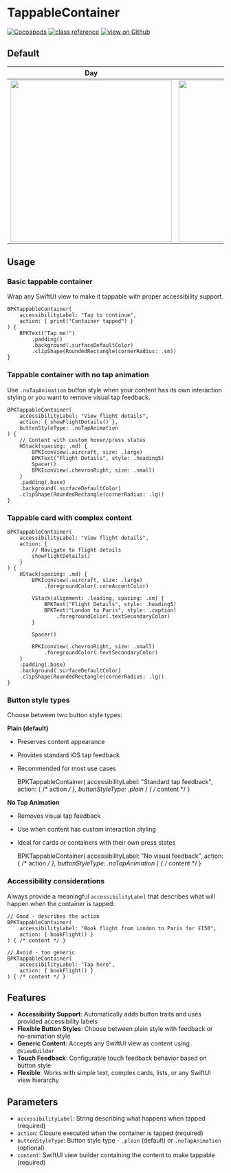 # TappableContainer

[![Cocoapods](https://img.shields.io/cocoapods/v/Backpack-SwiftUI.svg?style=flat)](hhttps://cocoapods.org/pods/Backpack-SwiftUI)
[![class reference](https://img.shields.io/badge/Class%20reference-iOS-blue)](https://backpack.github.io/ios/versions/latest/swiftui/Structs/BPKTappableContainer.html)
[![view on Github](https://img.shields.io/badge/Source%20code-GitHub-lightgrey)](https://github.com/Skyscanner/backpack-ios/tree/main/Backpack-SwiftUI/TappableContainer)

## Default

| Day | Night |
| --- | --- |
| <img src="https://raw.githubusercontent.com/Skyscanner/backpack-ios/main/screenshots/iPhone-swiftui_tappable-container___default_lm.png" alt="" width="375" /> |<img src="https://raw.githubusercontent.com/Skyscanner/backpack-ios/main/screenshots/iPhone-swiftui_tappable-container___default_dm.png" alt="" width="375" /> |

## Usage

### Basic tappable container

Wrap any SwiftUI view to make it tappable with proper accessibility support.

    BPKTappableContainer(
        accessibilityLabel: "Tap to continue",
        action: { print("Container tapped") }
    ) {
        BPKText("Tap me!")
            .padding()
            .background(.surfaceDefaultColor)
            .clipShape(RoundedRectangle(cornerRadius: .sm))
    }

### Tappable container with no tap animation

Use `.noTapAnimation` button style when your content has its own interaction styling or you want to remove visual tap feedback.

    BPKTappableContainer(
        accessibilityLabel: "View flight details",
        action: { showFlightDetails() },
        buttonStyleType: .noTapAnimation
    ) {
        // Content with custom hover/press states
        HStack(spacing: .md) {
            BPKIconView(.aircraft, size: .large)
            BPKText("Flight Details", style: .heading5)
            Spacer()
            BPKIconView(.chevronRight, size: .small)
        }
        .padding(.base)
        .background(.surfaceDefaultColor)
        .clipShape(RoundedRectangle(cornerRadius: .lg))
    }

### Tappable card with complex content

    BPKTappableContainer(
        accessibilityLabel: "View flight details",
        action: { 
            // Navigate to flight details
            showFlightDetails() 
        }
    ) {
        HStack(spacing: .md) {
            BPKIconView(.aircraft, size: .large)
                .foregroundColor(.coreAccentColor)
            
            VStack(alignment: .leading, spacing: .sm) {
                BPKText("Flight Details", style: .heading5)
                BPKText("London to Paris", style: .caption)
                    .foregroundColor(.textSecondaryColor)
            }
            
            Spacer()
            
            BPKIconView(.chevronRight, size: .small)
                .foregroundColor(.textSecondaryColor)
        }
        .padding(.base)
        .background(.surfaceDefaultColor)
        .clipShape(RoundedRectangle(cornerRadius: .lg))
    }

### Button style types

Choose between two button style types:

**Plain (default)**
- Preserves content appearance
- Provides standard iOS tap feedback
- Recommended for most use cases

    BPKTappableContainer(
        accessibilityLabel: "Standard tap feedback",
        action: { /* action */ },
        buttonStyleType: .plain
    ) { /* content */ }

**No Tap Animation**
- Removes visual tap feedback
- Use when content has custom interaction styling
- Ideal for cards or containers with their own press states

    BPKTappableContainer(
        accessibilityLabel: "No visual feedback",
        action: { /* action */ },
        buttonStyleType: .noTapAnimation
    ) { /* content */ }

### Accessibility considerations

Always provide a meaningful `accessibilityLabel` that describes what will happen when the container is tapped:

    // Good - describes the action
    BPKTappableContainer(
        accessibilityLabel: "Book flight from London to Paris for £150",
        action: { bookFlight() }
    ) { /* content */ }

    // Avoid - too generic
    BPKTappableContainer(
        accessibilityLabel: "Tap here",
        action: { bookFlight() }
    ) { /* content */ }

## Features

- **Accessibility Support**: Automatically adds button traits and uses provided accessibility labels
- **Flexible Button Styles**: Choose between plain style with feedback or no-animation style
- **Generic Content**: Accepts any SwiftUI view as content using `@ViewBuilder`
- **Touch Feedback**: Configurable touch feedback behavior based on button style
- **Flexible**: Works with simple text, complex cards, lists, or any SwiftUI view hierarchy

## Parameters

- `accessibilityLabel`: String describing what happens when tapped (required)
- `action`: Closure executed when the container is tapped (required)
- `buttonStyleType`: Button style type - `.plain` (default) or `.noTapAnimation` (optional)
- `content`: SwiftUI view builder containing the content to make tappable (required)
